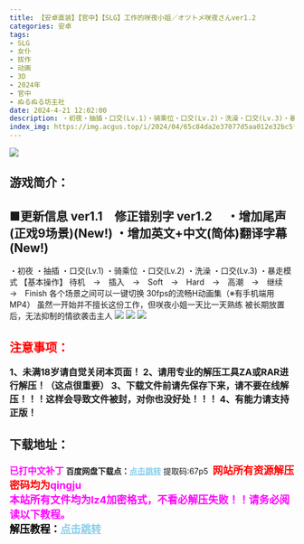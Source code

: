 ```yaml
---
title: 【安卓直装】【官中】【SLG】工作的咲夜小姐／オツトメ咲夜さんver1.2
categories: 安卓
tags:
- SLG
- 女仆
- 拔作
- 动画
- 3D
- 2024年
- 官中
- ぬるぬる坊主社
date: 2024-4-21 12:02:00
description: ・初夜・抽插・口交(Lv.1)・骑乘位・口交(Lv.2)・洗澡・口交(Lv.3)・暴走模式【基本操作】待机　→　插入　→　Soft　→　Hard　→　高潮　→　继续　→　Finish各个场景之间可以一键切换，（麻雀虽小，五脏俱全）
index_img: https://img.acgus.top/i/2024/04/65c84da2e37077d5aa012e32bc5f4321.webp
---
```

![](https://img.acgus.top/i/2024/04/65c84da2e37077d5aa012e32bc5f4321.webp)
## 游戏简介：
■更新信息
ver1.1　修正错别字
ver1.2　
・增加尾声(正戏9场景)(New!)
・增加英文+中文(简体)翻译字幕(New!)
-------------------------
・初夜
・抽插
・口交(Lv.1)
・骑乘位
・口交(Lv.2)
・洗澡
・口交(Lv.3)
・暴走模式
【基本操作】
待机　→　插入　→　Soft　→　Hard　→　高潮　→　继续　→　Finish
各个场景之间可以一键切换
30fps的流畅H动画集（※有手机端用MP4）
虽然一开始并不擅长这份工作，但咲夜小姐一天比一天熟练
被长期放置后，无法抑制的情欲袭击主人
![](https://img.acgus.top/i/2024/04/86d725d82edc31ccd646918467a481d6.webp)
![](https://img.acgus.top/i/2024/04/03bf62ea68bdf6debdbe5273b2fdab6d.webp)
![](https://img.acgus.top/i/2024/04/4e8ec446e9af7da11be8ce369c37964f.webp)

         




## <font color=#FF0000 >注意事项：</font>
<font size=3><b>1、未满18岁请自觉关闭本页面！
2、请用专业的解压工具ZA或RAR进行解压！（这点很重要）
3、下载文件前请先保存下来，请不要在线解压！！！这样会导致文件被封，对你也没好处！！！
4、有能力请支持正版！</b></font>

## 下载地址：
<font color=#FF00FF size=3><b>已打中文补丁</b></font>
<b>百度网盘下载点：</b><a href="https://pan.baidu.com/s/15w89NDvtQGU_ne1QR3GHgA?pwd=67p5" style="color: #87CEEB;"><b>点击跳转</b></a> 提取码:67p5
<a style="padding: 0" href="https://post.qingju.org/AD/"><img style="max-width:100%" src="https://img.acgus.top/i/2024/07/478f689b8021d8d499ab43d21acf137a.gif" alt=""></a>
<b><font color=#FF0000 size=4>网站所有资源解压密码均为</b></font><b><font color=#FF00FF size=4>qingju</font><font color=#FF0000 ></font></b><br><b><font color=#FF00FF size=4>本站所有文件均为lz4加密格式，不看必解压失败！！请务必阅读以下教程。</b></font><br><b><font color=#000 size=4>解压教程：</b><a href="https://post.qingju.org/tutorial/000/" style="color: #87CEEB;"><b>点击跳转</b></a>